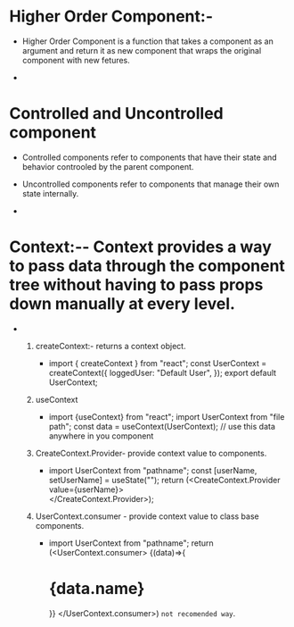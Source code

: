 # Higher Order Component:-

- Higher Order Component is a function that takes a component as an argument and return it as new component that wraps the original component with new fetures.

-

# Controlled and Uncontrolled component

- Controlled components refer to components that have their state and behavior controoled by the parent component.
- Uncontrolled components refer to components that manage their own state internally.

-

# Context:-- Context provides a way to pass data through the component tree without having to pass props down manually at every level.

- 1. createContext:- returns a context object.

     - import { createContext } from "react";
       const UserContext = createContext({
       loggedUser: "Default User",
       });
       export default UserContext;

  2. useContext

     - import {useContext} from "react";
       import UserContext from "file path";
       const data = useContext(UserContext);
       // use this data anywhere in you component

  3. CreateContext.Provider- provide context value to components.

     - import UserContext from "pathname";
       const [userName, setUserName] = useState("");
       return (<CreateContext.Provider value={userName}>
       <Page  />  
       </CreateContext.Provider>);

  4. UserContext.consumer - provide context value to class base components.
     - import UserContext from "pathname";
       return (<UserContext.consumer>
       {(data)=>{<h1>{data.name}</h1>}}
       </UserContext.consumer>)
       `not recomended way`.
